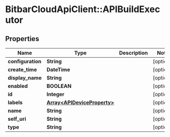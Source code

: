 # BitbarCloudApiClient::APIBuildExecutor

## Properties
Name | Type | Description | Notes
------------ | ------------- | ------------- | -------------
**configuration** | **String** |  | [optional] 
**create_time** | **DateTime** |  | [optional] 
**display_name** | **String** |  | [optional] 
**enabled** | **BOOLEAN** |  | [optional] 
**id** | **Integer** |  | [optional] 
**labels** | [**Array&lt;APIDeviceProperty&gt;**](APIDeviceProperty.md) |  | [optional] 
**name** | **String** |  | [optional] 
**self_uri** | **String** |  | [optional] 
**type** | **String** |  | [optional] 


